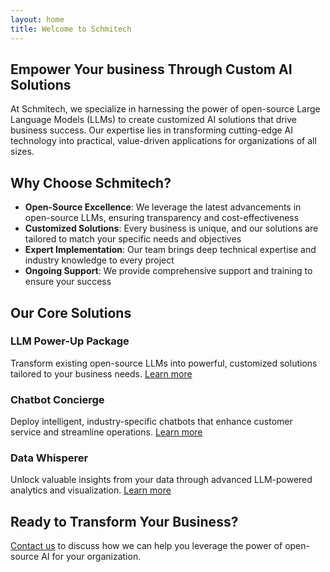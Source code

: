 ```yaml
---
layout: home
title: Welcome to Schmitech
---
```


## Empower Your business Through Custom AI Solutions

At Schmitech, we specialize in harnessing the power of open-source Large Language Models (LLMs) to create customized AI solutions that drive business success. Our expertise lies in transforming cutting-edge AI technology into practical, value-driven applications for organizations of all sizes.

## Why Choose Schmitech?

- **Open-Source Excellence**: We leverage the latest advancements in open-source LLMs, ensuring transparency and cost-effectiveness
- **Customized Solutions**: Every business is unique, and our solutions are tailored to match your specific needs and objectives
- **Expert Implementation**: Our team brings deep technical expertise and industry knowledge to every project
- **Ongoing Support**: We provide comprehensive support and training to ensure your success

## Our Core Solutions

### LLM Power-Up Package
Transform existing open-source LLMs into powerful, customized solutions tailored to your business needs.
[Learn more](/services/llm-power-up)

### Chatbot Concierge
Deploy intelligent, industry-specific chatbots that enhance customer service and streamline operations.
[Learn more](/services/chatbot-concierge)

### Data Whisperer
Unlock valuable insights from your data through advanced LLM-powered analytics and visualization.
[Learn more](/services/data-whisperer)

## Ready to Transform Your Business?

[Contact us](/contact) to discuss how we can help you leverage the power of open-source AI for your organization.
